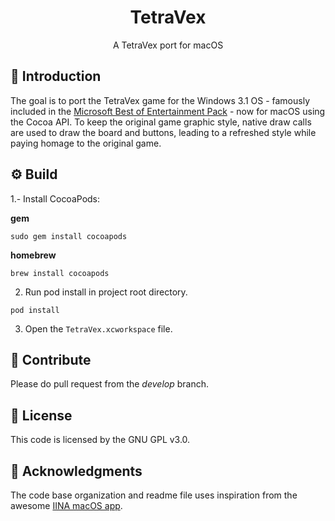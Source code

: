 <h1 align="center">TetraVex</h1>
<p align="center">A TetraVex port for macOS</p>

🙌 Introduction
---------

The goal is to port the TetraVex game for the Windows 3.1 OS - famously included in the [Microsoft Best of Entertainment Pack](https://www.youtube.com/watch?v=HRxfAJqoSgk) - now for macOS using the Cocoa API. To keep the original game graphic style, native draw calls are used to draw the board and buttons, leading to a refreshed style while paying homage to the original game.

⚙️ Build
------

1.- Install CocoaPods:

**gem**
```
sudo gem install cocoapods
```
**homebrew**
```
brew install cocoapods
```

2. Run pod install in project root directory.
```
pod install
```

3. Open the `TetraVex.xcworkspace` file.

💭 Contribute
----------

Please do pull request from the *develop* branch.

📔 License
-------

This code is licensed by the GNU GPL v3.0.

🎉 Acknowledgments
--------

The code base organization and readme file uses inspiration from the awesome [IINA macOS app](https://lhc70000.github.io/iina/).
